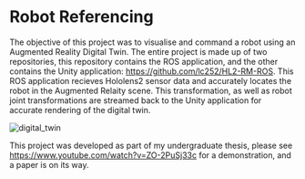 # Robot Referencing
The objective of this project was to visualise and command a robot using an Augmented Reality Digital Twin. The entire project is made up of two repositories, this repository contains the ROS application, and the other contains the Unity application: https://github.com/lc252/HL2-RM-ROS. This ROS application recieves Hololens2 sensor data and accurately locates the robot in the Augmented Relaity scene. This transformation, as well as robot joint transformations are streamed back to the Unity application for accurate rendering of the digital twin.

![digital_twin](https://github.com/lc252/robot-referencing/assets/119384640/b0a5e440-6dd5-49d8-9913-e03c2daf2b40)

This project was developed as part of my undergraduate thesis, please see https://www.youtube.com/watch?v=ZO-2PuSj33c for a demonstration, and a paper is on its way.
